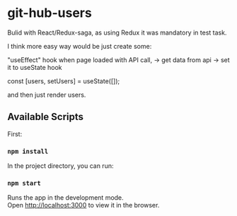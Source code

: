 # git-hub-users

Bulid with React/Redux-saga, as using Redux it was mandatory in test task.

I think more easy way would be just create some:

"useEffect" hook when page loaded with API call, ->
get data from api -> 
set it to useState hook

const [users, setUsers] = useState([]);

and then just render users.

## Available Scripts

First: 
### `npm install`

In the project directory, you can run:

### `npm start`

Runs the app in the development mode.<br>
Open [http://localhost:3000](http://localhost:3000) to view it in the browser.